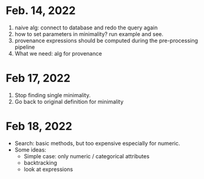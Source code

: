 # Feb. 14, 2022
1. naive alg: connect to database and redo the query again
2. how to set parameters in minimality? run example and see.
3. provenance expressions should be computed during the pre-processing pipeline
3. What we need: alg for provenance

# Feb 17, 2022
1. Stop finding single minimality.
2. Go back to original definition for minimality

# Feb 18, 2022
- Search: basic methods, but too expensive especially for numeric.
- Some ideas:
  - Simple case: only numeric / categorical attributes
  - backtracking
  - look at expressions